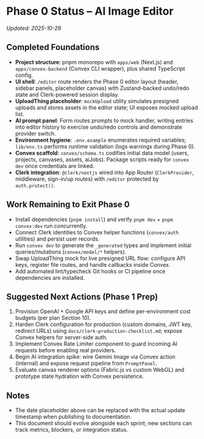 # Phase 0 Status – AI Image Editor

_Updated: 2025-10-29_

## Completed Foundations
- **Project structure**: pnpm monorepo with `apps/web` (Next.js) and `apps/convex-backend` (Convex CLI wrapper), plus shared TypeScript config.
- **UI shell**: `/editor` route renders the Phase 0 editor layout (header, sidebar panels, placeholder canvas) with Zustand-backed undo/redo state and Clerk-powered session display.
- **UploadThing placeholder**: `mockUpload` utility simulates presigned uploads and stores assets in the editor state; UI exposes mocked upload list.
- **AI prompt panel**: Form routes prompts to mock handler, writing entries into editor history to exercise undo/redo controls and demonstrate provider switch.
- **Environment hygiene**: `.env.example` enumerates required variables; `lib/env.ts` performs runtime validation (logs warnings during Phase 0).
- **Convex scaffold**: `convex/schema.ts` codifies initial data model (users, projects, canvases, assets, aiJobs). Package scripts ready for `convex dev` once credentials are linked.
- **Clerk integration**: `@clerk/nextjs` wired into App Router (`ClerkProvider`, middleware, sign-in/up routes) with `/editor` protected by `auth.protect()`.

## Work Remaining to Exit Phase 0
- Install dependencies (`pnpm install`) and verify `pnpm dev` + `pnpm convex:dev` run concurrently.
- Connect Clerk identities to Convex helper functions (`convex/auth` utilities) and persist user records.
- Run `convex dev` to generate the `_generated` types and implement initial queries/mutations (`convex/model/*` helpers).
- Swap UploadThing mock for live presigned URL flow: configure API keys, register file routes, and handle callbacks inside Convex.
- Add automated lint/typecheck Git hooks or CI pipeline once dependencies are installed.

## Suggested Next Actions (Phase 1 Prep)
1. Provision OpenAI + Google API keys and define per-environment cost budgets (per plan Section 10).
2. Harden Clerk configuration for production (custom domains, JWT key, redirect URLs) using `docs/clerk-production-checklist.md`; expose Convex helpers for server-side auth.
3. Implement Convex Rate Limiter component to guard incoming AI requests before enabling real providers.
4. Begin AI integration spike: wire Gemini Image via Convex action (internal) and expose request pipeline from `PromptPanel`.
5. Evaluate canvas renderer options (Fabric.js vs custom WebGL) and prototype state hydration with Convex persistence.

## Notes
- The date placeholder above can be replaced with the actual update timestamp when publishing to documentation.
- This document should evolve alongside each sprint; new sections can track metrics, blockers, or integration status.

